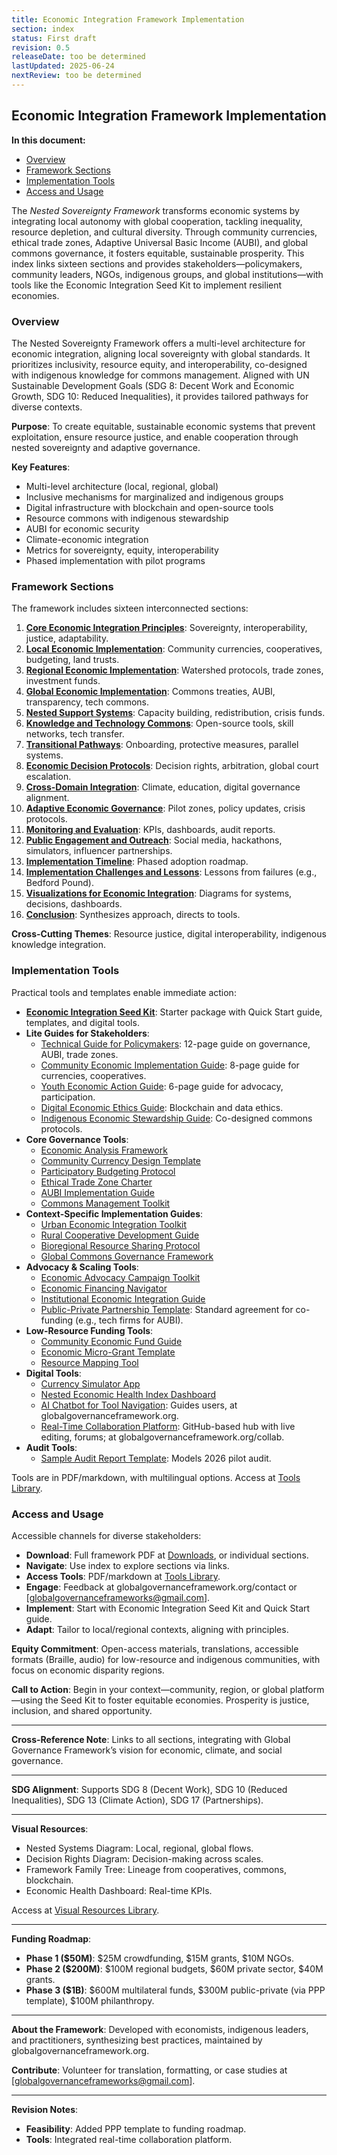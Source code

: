 ```yaml
---
title: Economic Integration Framework Implementation
section: index
status: First draft
revision: 0.5
releaseDate: too be determined
lastUpdated: 2025-06-24
nextReview: too be determined
---
```



## Economic Integration Framework Implementation

**In this document:**
- [Overview](#overview)
- [Framework Sections](#framework-sections)
- [Implementation Tools](#implementation-tools)
- [Access and Usage](#access-and-usage)

The *Nested Sovereignty Framework* transforms economic systems by integrating local autonomy with global cooperation, tackling inequality, resource depletion, and cultural diversity. Through community currencies, ethical trade zones, Adaptive Universal Basic Income (AUBI), and global commons governance, it fosters equitable, sustainable prosperity. This index links sixteen sections and provides stakeholders—policymakers, community leaders, NGOs, indigenous groups, and global institutions—with tools like the Economic Integration Seed Kit to implement resilient economies.

### <a id="overview"></a>Overview
The Nested Sovereignty Framework offers a multi-level architecture for economic integration, aligning local sovereignty with global standards. It prioritizes inclusivity, resource equity, and interoperability, co-designed with indigenous knowledge for commons management. Aligned with UN Sustainable Development Goals (SDG 8: Decent Work and Economic Growth, SDG 10: Reduced Inequalities), it provides tailored pathways for diverse contexts.

**Purpose**: To create equitable, sustainable economic systems that prevent exploitation, ensure resource justice, and enable cooperation through nested sovereignty and adaptive governance.

**Key Features**:
- Multi-level architecture (local, regional, global)
- Inclusive mechanisms for marginalized and indigenous groups
- Digital infrastructure with blockchain and open-source tools
- Resource commons with indigenous stewardship
- AUBI for economic security
- Climate-economic integration
- Metrics for sovereignty, equity, interoperability
- Phased implementation with pilot programs

### <a id="framework-sections"></a>Framework Sections
The framework includes sixteen interconnected sections:

1. **[Core Economic Integration Principles](/frameworks/economic-integration#core-principles)**: Sovereignty, interoperability, justice, adaptability.
2. **[Local Economic Implementation](/frameworks/economic-integration#local-implementation)**: Community currencies, cooperatives, budgeting, land trusts.
3. **[Regional Economic Implementation](/frameworks/economic-integration#regional-implementation)**: Watershed protocols, trade zones, investment funds.
4. **[Global Economic Implementation](/frameworks/economic-integration#global-implementation)**: Commons treaties, AUBI, transparency, tech commons.
5. **[Nested Support Systems](/frameworks/economic-integration#nested-support)**: Capacity building, redistribution, crisis funds.
6. **[Knowledge and Technology Commons](/frameworks/economic-integration#tech-commons)**: Open-source tools, skill networks, tech transfer.
7. **[Transitional Pathways](/frameworks/economic-integration#transitional-pathways)**: Onboarding, protective measures, parallel systems.
8. **[Economic Decision Protocols](/frameworks/economic-integration#decision-protocols)**: Decision rights, arbitration, global court escalation.
9. **[Cross-Domain Integration](/frameworks/economic-integration#cross-domain)**: Climate, education, digital governance alignment.
10. **[Adaptive Economic Governance](/frameworks/economic-integration#adaptive-governance)**: Pilot zones, policy updates, crisis protocols.
11. **[Monitoring and Evaluation](/frameworks/economic-integration#monitoring)**: KPIs, dashboards, audit reports.
12. **[Public Engagement and Outreach](/frameworks/economic-integration#outreach)**: Social media, hackathons, simulators, influencer partnerships.
13. **[Implementation Timeline](/frameworks/economic-integration#timeline)**: Phased adoption roadmap.
14. **[Implementation Challenges and Lessons](/frameworks/economic-integration#challenges)**: Lessons from failures (e.g., Bedford Pound).
15. **[Visualizations for Economic Integration](/frameworks/economic-integration#visualizations)**: Diagrams for systems, decisions, dashboards.
16. **[Conclusion](/frameworks/economic-integration#conclusion)**: Synthesizes approach, directs to tools.

**Cross-Cutting Themes**: Resource justice, digital interoperability, indigenous knowledge integration.

### <a id="implementation-tools"></a>Implementation Tools
Practical tools and templates enable immediate action:

- **[Economic Integration Seed Kit](/frameworks/tools/economic/seed-kit-en.zip)**: Starter package with Quick Start guide, templates, and digital tools.
- **Lite Guides for Stakeholders**:
  - [Technical Guide for Policymakers](/frameworks/tools/economic/technical-guide-en.pdf): 12-page guide on governance, AUBI, trade zones.
  - [Community Economic Implementation Guide](/frameworks/tools/economic/community-guide-en.pdf): 8-page guide for currencies, cooperatives.
  - [Youth Economic Action Guide](/frameworks/tools/economic/youth-guide-en.pdf): 6-page guide for advocacy, participation.
  - [Digital Economic Ethics Guide](/frameworks/tools/economic/digital-ethics-en.pdf): Blockchain and data ethics.
  - [Indigenous Economic Stewardship Guide](/frameworks/tools/economic/indigenous-guide-en.pdf): Co-designed commons protocols.
- **Core Governance Tools**:
  - [Economic Analysis Framework](/frameworks/tools/economic/economic-analysis-framework-en.pdf)
  - [Community Currency Design Template](/frameworks/tools/economic/currency-design-template-en.pdf)
  - [Participatory Budgeting Protocol](/frameworks/tools/economic/participatory-budgeting-protocol-en.pdf)
  - [Ethical Trade Zone Charter](/frameworks/tools/economic/ethical-trade-zone-charter-en.pdf)
  - [AUBI Implementation Guide](/frameworks/tools/economic/aubi-implementation-guide-en.pdf)
  - [Commons Management Toolkit](/frameworks/tools/economic/commons-management-toolkit-en.pdf)
- **Context-Specific Implementation Guides**:
  - [Urban Economic Integration Toolkit](/frameworks/tools/economic/urban-economic-toolkit-en.pdf)
  - [Rural Cooperative Development Guide](/frameworks/tools/economic/rural-cooperative-guide-en.pdf)
  - [Bioregional Resource Sharing Protocol](/frameworks/tools/economic/bioregional-protocol-en.pdf)
  - [Global Commons Governance Framework](/frameworks/tools/economic/global-commons-framework-en.pdf)
- **Advocacy & Scaling Tools**:
  - [Economic Advocacy Campaign Toolkit](/frameworks/tools/economic/economic-advocacy-toolkit-en.pdf)
  - [Economic Financing Navigator](/frameworks/tools/economic/economic-financing-navigator-en.pdf)
  - [Institutional Economic Integration Guide](/frameworks/tools/economic/institutional-integration-guide-en.pdf)
  - [Public-Private Partnership Template](/frameworks/tools/economic/ppp-template-en.pdf): Standard agreement for co-funding (e.g., tech firms for AUBI).
- **Low-Resource Funding Tools**:
  - [Community Economic Fund Guide](/frameworks/tools/economic/community-economic-fund-guide-en.pdf)
  - [Economic Micro-Grant Template](/frameworks/tools/economic/economic-micro-grant-template-en.pdf)
  - [Resource Mapping Tool](/frameworks/tools/economic/resource-mapping-tool-en.pdf)
- **Digital Tools**:
  - [Currency Simulator App](/frameworks/tools/economic/currency-simulator-app-en.md)
  - [Nested Economic Health Index Dashboard](/frameworks/tools/economic/nested-economic-health-dashboard-en.md)
  - [AI Chatbot for Tool Navigation](/frameworks/tools/economic/ai-chatbot-for-tool-navigation-en.md): Guides users, at globalgovernanceframework.org.
  - [Real-Time Collaboration Platform](/frameworks/tools/economic/real-time-collaboration-platform-en.md): GitHub-based hub with live editing, forums; at globalgovernanceframework.org/collab.
- **Audit Tools**:
  - [Sample Audit Report Template](/frameworks/tools/economic/sample-audit-report-template-en.pdf): Models 2026 pilot audit.

Tools are in PDF/markdown, with multilingual options. Access at [Tools Library](/frameworks/tools/economic).

### <a id="access-and-usage"></a>Access and Usage
Accessible channels for diverse stakeholders:

- **Download**: Full framework PDF at [Downloads](/downloads), or individual sections.
- **Navigate**: Use index to explore sections via links.
- **Access Tools**: PDF/markdown at [Tools Library](/frameworks/tools/economic).
- **Engage**: Feedback at globalgovernanceframework.org/contact or [globalgovernanceframeworks@gmail.com].
- **Implement**: Start with Economic Integration Seed Kit and Quick Start guide.
- **Adapt**: Tailor to local/regional contexts, aligning with principles.

**Equity Commitment**: Open-access materials, translations, accessible formats (Braille, audio) for low-resource and indigenous communities, with focus on economic disparity regions.

**Call to Action**: Begin in your context—community, region, or global platform—using the Seed Kit to foster equitable economies. Prosperity is justice, inclusion, and shared opportunity.

---

**Cross-Reference Note**: Links to all sections, integrating with Global Governance Framework’s vision for economic, climate, and social governance.

---

**SDG Alignment**: Supports SDG 8 (Decent Work), SDG 10 (Reduced Inequalities), SDG 13 (Climate Action), SDG 17 (Partnerships).

---

**Visual Resources**:
- Nested Systems Diagram: Local, regional, global flows.
- Decision Rights Diagram: Decision-making across scales.
- Framework Family Tree: Lineage from cooperatives, commons, blockchain.
- Economic Health Dashboard: Real-time KPIs.

Access at [Visual Resources Library](/frameworks/visuals/economic).

---

**Funding Roadmap**:
- **Phase 1 ($50M)**: $25M crowdfunding, $15M grants, $10M NGOs.
- **Phase 2 ($200M)**: $100M regional budgets, $60M private sector, $40M grants.
- **Phase 3 ($1B)**: $600M multilateral funds, $300M public-private (via PPP template), $100M philanthropy.

---

**About the Framework**: Developed with economists, indigenous leaders, and practitioners, synthesizing best practices, maintained by globalgovernanceframework.org.

**Contribute**: Volunteer for translation, formatting, or case studies at [globalgovernanceframeworks@gmail.com].

---

**Revision Notes**:
- **Feasibility**: Added PPP template to funding roadmap.
- **Tools**: Integrated real-time collaboration platform.
